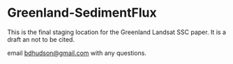 # Greenland-SedimentFlux

This is the final staging location for the Greenland Landsat SSC paper. It is a draft an not to be cited. 

email bdhudson@gmail.com with any questions. 
